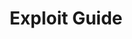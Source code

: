 ---
type: "Exploit Guide"
title: "Exploit Guide"
description: "Exploit Guide is a guide to become a cybersecurity researcher.
The information provided will help the readers to understand and learn the in and out about cybersecurity."
tools: "React js and jamstack" 
image: "../../images/demo-pic.jpg"
---
